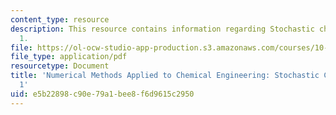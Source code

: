 ```yaml
---
content_type: resource
description: This resource contains information regarding Stochastic chemical kinetics
  1.
file: https://ol-ocw-studio-app-production.s3.amazonaws.com/courses/10-34-numerical-methods-applied-to-chemical-engineering-fall-2015/e5b22898c90e79a1bee8f6d9615c2950_MIT10_34F15_Lec34.pdf
file_type: application/pdf
resourcetype: Document
title: 'Numerical Methods Applied to Chemical Engineering: Stochastic Chemical Kinetics
  1'
uid: e5b22898-c90e-79a1-bee8-f6d9615c2950
---
```

